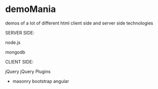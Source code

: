 # demoMania
demos of a lot of different html client side and server side technologies


SERVER SIDE:

node.js

mongodb


CLIENT SIDE:

jQuery
jQuery Plugins
 * masonry
bootstrap
angular

